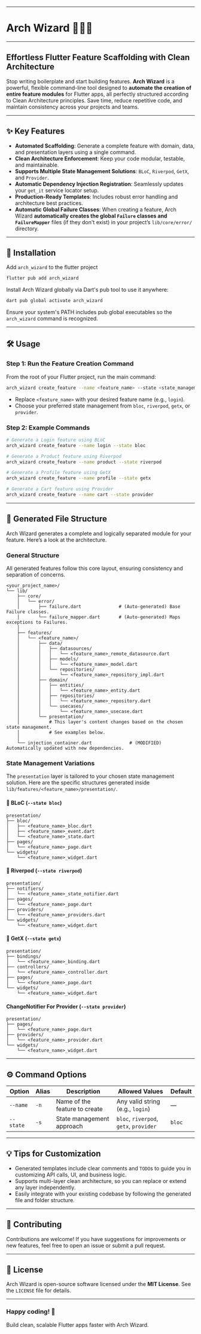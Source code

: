 
-----

# Arch Wizard 🧙‍♂️✨

[](https://pub.dev/packages/arch_wizard)
[](https://opensource.org/licenses/MIT)
[](https://pub.dev/packages/very_good_analysis)

-----

## Effortless Flutter Feature Scaffolding with Clean Architecture

Stop writing boilerplate and start building features. **Arch Wizard** is a powerful, flexible command-line tool designed to **automate the creation of entire feature modules** for Flutter apps, all perfectly structured according to Clean Architecture principles. Save time, reduce repetitive code, and maintain consistency across your projects and teams.

-----

## ✨ Key Features

  - **Automated Scaffolding**: Generate a complete feature with domain, data, and presentation layers using a single command.
  - **Clean Architecture Enforcement**: Keep your code modular, testable, and maintainable.
  - **Supports Multiple State Management Solutions**: `BLoC`, `Riverpod`, `GetX`, and `Provider`.
  - **Automatic Dependency Injection Registration**: Seamlessly updates your `get_it` service locator setup.
  - **Production-Ready Templates**: Includes robust error handling and architecture best practices.
  - **Automatic Global Failure Classes**: When creating a feature, Arch Wizard **automatically creates the global `Failure` classes and `FailureMapper`** files (if they don't exist) in your project’s `lib/core/error/` directory.

-----

## 🚀 Installation
Add `arch_wizard` to the flutter project

```bash
flutter pub add arch_wizard
```
Install Arch Wizard globally via Dart's pub tool to use it anywhere:

```bash
dart pub global activate arch_wizard
```

Ensure your system's PATH includes pub global executables so the `arch_wizard` command is recognized.

-----

## 🛠 Usage

### Step 1: Run the Feature Creation Command

From the root of your Flutter project, run the main command:

```bash
arch_wizard create_feature --name <feature_name> --state <state_management>
```

  - Replace `<feature_name>` with your desired feature name (e.g., `login`).
  - Choose your preferred state management from `bloc`, `riverpod`, `getx`, or `provider`.

### Step 2: Example Commands

```bash
# Generate a Login feature using BLoC
arch_wizard create_feature --name login --state bloc

# Generate a Product feature using Riverpod
arch_wizard create_feature --name product --state riverpod

# Generate a Profile feature using GetX
arch_wizard create_feature --name profile --state getx

# Generate a Cart feature using Provider
arch_wizard create_feature --name cart --state provider
```

-----

## 📁 Generated File Structure

Arch Wizard generates a complete and logically separated module for your feature. Here’s a look at the architecture.

### General Structure

All generated features follow this core layout, ensuring consistency and separation of concerns.

```text
<your_project_name>/
└── lib/
    ├── core/
    │   └── error/
    │       ├── failure.dart              # (Auto-generated) Base Failure classes.
    │       └── failure_mapper.dart       # (Auto-generated) Maps exceptions to Failures.
    │
    ├── features/
    │   └── <feature_name>/
    │       ├── data/
    │       │   ├── datasources/
    │       │   │   └── <feature_name>_remote_datasource.dart
    │       │   ├── models/
    │       │   │   └── <feature_name>_model.dart
    │       │   └── repositories/
    │       │       └── <feature_name>_repository_impl.dart
    │       ├── domain/
    │       │   ├── entities/
    │       │   │   └── <feature_name>_entity.dart
    │       │   ├── repositories/
    │       │   │   └── <feature_name>_repository.dart
    │       │   └── usecases/
    │       │       └── <feature_name>_usecase.dart
    │       └── presentation/
    │           # This layer's content changes based on the chosen state management.
    │           # See examples below.
    │
    └── injection_container.dart              # (MODIFIED) Automatically updated with new dependencies.
```

### State Management Variations

The `presentation` layer is tailored to your chosen state management solution. Here are the specific structures generated inside `lib/features/<feature_name>/presentation/`.

#### 🧱 BLoC (`--state bloc`)

```text
presentation/
├── bloc/
│   ├── <feature_name>_bloc.dart
│   ├── <feature_name>_event.dart
│   └── <feature_name>_state.dart
├── pages/
│   └── <feature_name>_page.dart
└── widgets/
    └── <feature_name>_widget.dart
```

#### 🌊 Riverpod (`--state riverpod`)

```text
presentation/
├── notifiers/
│   └── <feature_name>_state_notifier.dart
├── pages/
│   └── <feature_name>_page.dart
├── providers/
│   └── <feature_name>_providers.dart
└── widgets/
    └── <feature_name>_widget.dart
```

#### 🚀 GetX (`--state getx`)

```text
presentation/
├── bindings/
│   └── <feature_name>_binding.dart
├── controllers/
│   └── <feature_name>_controller.dart
├── pages/
│   └── <feature_name>_page.dart
└── widgets/
    └── <feature_name>_widget.dart
```

#### ChangeNotifier For Provider (`--state provider`)

```text
presentation/
├── pages/
│   └── <feature_name>_page.dart
├── providers/
│   └── <feature_name>_provider.dart
└── widgets/
    └── <feature_name>_widget.dart
```

-----

## ⚙️ Command Options

| Option    | Alias | Description                   | Allowed Values                         | Default |
| --------- | ----- | ----------------------------- | -------------------------------------- | ------- |
| `--name`  | `-n`  | Name of the feature to create | Any valid string (e.g., `login`)       | —       |
| `--state` | `-s`  | State management approach     | `bloc`, `riverpod`, `getx`, `provider` | `bloc`  |

-----

## 💡 Tips for Customization

  - Generated templates include clear comments and `TODO`s to guide you in customizing API calls, UI, and business logic.
  - Supports multi-layer clean architecture, so you can replace or extend any layer independently.
  - Easily integrate with your existing codebase by following the generated file and folder structure.

-----

## 🤝 Contributing

Contributions are welcome\! If you have suggestions for improvements or new features, feel free to open an issue or submit a pull request.

-----

## 📜 License

Arch Wizard is open-source software licensed under the **MIT License**. See the `LICENSE` file for details.

-----

### Happy coding\! 🎉

Build clean, scalable Flutter apps faster with Arch Wizard.